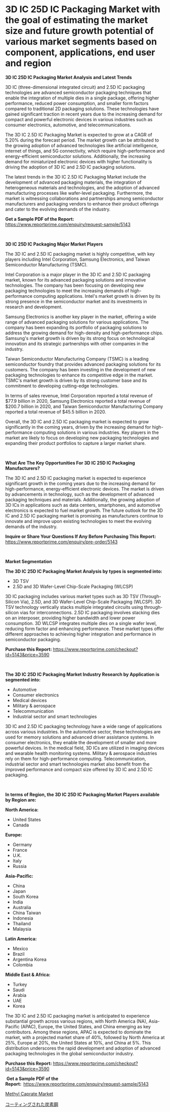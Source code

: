 <p><h1>3D IC 25D IC Packaging Market with the goal of estimating the market size and future growth potential of various market segments based on component, applications, end user and region</h1></p><p><strong>3D IC 25D IC Packaging Market Analysis and Latest Trends</strong></p>
<p><p>3D IC (three-dimensional integrated circuit) and 2.5D IC packaging technologies are advanced semiconductor packaging techniques that enable the integration of multiple dies in a single package, offering higher performance, reduced power consumption, and smaller form factors compared to traditional 2D packaging solutions. These technologies have gained significant traction in recent years due to the increasing demand for compact and powerful electronic devices in various industries such as consumer electronics, automotive, and telecommunications.</p><p>The 3D IC 2.5D IC Packaging Market is expected to grow at a CAGR of 5.20% during the forecast period. The market growth can be attributed to the growing adoption of advanced technologies like artificial intelligence, internet of things, and 5G connectivity, which require high-performance and energy-efficient semiconductor solutions. Additionally, the increasing demand for miniaturized electronic devices with higher functionality is driving the adoption of 3D IC and 2.5D IC packaging solutions.</p><p>The latest trends in the 3D IC 2.5D IC Packaging Market include the development of advanced packaging materials, the integration of heterogeneous materials and technologies, and the adoption of advanced manufacturing processes like wafer-level packaging. Furthermore, the market is witnessing collaborations and partnerships among semiconductor manufacturers and packaging vendors to enhance their product offerings and cater to the evolving demands of the industry.</p></p>
<p><strong>Get a Sample PDF of the Report:&nbsp;</strong> <a href="https://www.reportprime.com/enquiry/request-sample/5143">https://www.reportprime.com/enquiry/request-sample/5143</a></p>
<p>&nbsp;</p>
<p><strong>3D IC 25D IC Packaging Major Market Players</strong></p>
<p><p>The 3D IC and 2.5D IC packaging market is highly competitive, with key players including Intel Corporation, Samsung Electronics, and Taiwan Semiconductor Manufacturing (TSMC).</p><p>Intel Corporation is a major player in the 3D IC and 2.5D IC packaging market, known for its advanced packaging solutions and innovative technologies. The company has been focusing on developing new packaging technologies to meet the increasing demands of high-performance computing applications. Intel's market growth is driven by its strong presence in the semiconductor market and its investments in research and development.</p><p>Samsung Electronics is another key player in the market, offering a wide range of advanced packaging solutions for various applications. The company has been expanding its portfolio of packaging solutions to address the growing demand for high-density and high-performance chips. Samsung's market growth is driven by its strong focus on technological innovation and its strategic partnerships with other companies in the industry.</p><p>Taiwan Semiconductor Manufacturing Company (TSMC) is a leading semiconductor foundry that provides advanced packaging solutions for its customers. The company has been investing in the development of new packaging technologies to enhance its competitive edge in the market. TSMC's market growth is driven by its strong customer base and its commitment to developing cutting-edge technologies.</p><p>In terms of sales revenue, Intel Corporation reported a total revenue of $77.9 billion in 2020, Samsung Electronics reported a total revenue of $200.7 billion in 2020, and Taiwan Semiconductor Manufacturing Company reported a total revenue of $45.5 billion in 2020.</p><p>Overall, the 3D IC and 2.5D IC packaging market is expected to grow significantly in the coming years, driven by the increasing demand for high-performance computing solutions in various industries. Key players in the market are likely to focus on developing new packaging technologies and expanding their product portfolios to capture a larger market share.</p></p>
<p>&nbsp;</p>
<p><strong>What Are The Key Opportunities For 3D IC 25D IC Packaging Manufacturers?</strong></p>
<p><p>The 3D IC and 2.5D IC packaging market is expected to experience significant growth in the coming years due to the increasing demand for high-performance, energy-efficient electronic devices. The market is driven by advancements in technology, such as the development of advanced packaging techniques and materials. Additionally, the growing adoption of 3D ICs in applications such as data centers, smartphones, and automotive electronics is expected to fuel market growth. The future outlook for the 3D IC and 2.5D IC packaging market is promising as manufacturers continue to innovate and improve upon existing technologies to meet the evolving demands of the industry.</p></p>
<p><strong>Inquire or Share Your Questions If Any Before Purchasing This Report:</strong> <a href="https://www.reportprime.com/enquiry/pre-order/5143">https://www.reportprime.com/enquiry/pre-order/5143</a></p>
<p>&nbsp;</p>
<p><strong>Market Segmentation</strong></p>
<p><strong>The 3D IC 25D IC Packaging Market Analysis by types is segmented into:</strong></p>
<p><ul><li>3D TSV</li><li>2.5D and 3D Wafer-Level Chip-Scale Packaging (WLCSP)</li></ul></p>
<p><p>3D IC packaging includes various market types such as 3D TSV (Through-Silicon Via), 2.5D, and 3D Wafer-Level Chip-Scale Packaging (WLCSP). 3D TSV technology vertically stacks multiple integrated circuits using through-silicon vias for interconnections. 2.5D IC packaging involves stacking dies on an interposer, providing higher bandwidth and lower power consumption. 3D WLCSP integrates multiple dies on a single wafer level, reducing form factor and enhancing performance. These market types offer different approaches to achieving higher integration and performance in semiconductor packaging.</p></p>
<p><strong>Purchase this Report:&nbsp;</strong><a href="https://www.reportprime.com/checkout?id=5143&price=3590">https://www.reportprime.com/checkout?id=5143&price=3590</a></p>
<p>&nbsp;</p>
<p><strong>The 3D IC 25D IC Packaging Market Industry Research by Application is segmented into:</strong></p>
<p><ul><li>Automotive</li><li>Consumer electronics</li><li>Medical devices</li><li>Military & aerospace</li><li>Telecommunication</li><li>Industrial sector and smart technologies</li></ul></p>
<p><p>3D IC and 2.5D IC packaging technology have a wide range of applications across various industries. In the automotive sector, these technologies are used for memory solutions and advanced driver assistance systems. In consumer electronics, they enable the development of smaller and more powerful devices. In the medical field, 3D ICs are utilized in imaging devices and wearable health monitoring systems. Military & aerospace industries rely on them for high-performance computing. Telecommunication, industrial sector and smart technologies market also benefit from the improved performance and compact size offered by 3D IC and 2.5D IC packaging.</p></p>
<p>&nbsp;</p>
<p><strong>In terms of Region, the 3D IC 25D IC Packaging Market Players available by Region are:</strong></p>
<p>
    <p> <strong> North America: </strong>
        <ul>
            <li>United States</li>
            <li>Canada</li>
        </ul>
        </p> 
    <p> <strong> Europe: </strong>
        <ul>
            <li>Germany</li>
            <li>France</li>
            <li>U.K.</li>
            <li>Italy</li>
            <li>Russia</li>
        </ul>
        </p> 
    <p> <strong> Asia-Pacific: </strong>
        <ul>
            <li>China</li>
            <li>Japan</li>
            <li>South Korea</li>
            <li>India</li>
            <li>Australia</li>
            <li>China Taiwan</li>
            <li>Indonesia</li>
            <li>Thailand</li>
            <li>Malaysia</li>
        </ul>
        </p> 
    <p> <strong> Latin America: </strong>
        <ul>
            <li>Mexico</li>
            <li>Brazil</li>
            <li>Argentina Korea</li>
            <li>Colombia</li>
        </ul>
        </p> 
    <p> <strong> Middle East & Africa: </strong>
        <ul>
            <li>Turkey</li>
            <li>Saudi</li>
            <li>Arabia</li>
            <li>UAE</li>
            <li>Korea</li>
        </ul>
    </p>
    </p>
<p><p>The 3D IC and 2.5D IC packaging market is anticipated to experience substantial growth across various regions, with North America (NA), Asia-Pacific (APAC), Europe, the United States, and China emerging as key contributors. Among these regions, APAC is expected to dominate the market, with a projected market share of 40%, followed by North America at 25%, Europe at 20%, the United States at 10%, and China at 5%. This distribution underscores the rapid development and adoption of advanced packaging technologies in the global semiconductor industry.</p></p>
<p><strong>Purchase this Report: </strong><a href="https://www.reportprime.com/checkout?id=5143&price=3590">https://www.reportprime.com/checkout?id=5143&price=3590</a></p>
<p>&nbsp;<strong>Get a Sample PDF of the Report:&nbsp;&nbsp;</strong><a href="https://www.reportprime.com/enquiry/request-sample/5143">https://www.reportprime.com/enquiry/request-sample/5143</a></p>
<p><strong></strong></p>
<p><p><a href="https://meowing-lemming-dd3.notion.site/Methyl-Caprate-Market-Size-Market-Trends-and-Growth-Outlook-forecasted-for-period-from-2024-to-203-42c3f93dc80f44338abaf23592c140fb">Methyl Caprate Market</a></p><p><a href="https://medium.com/@adaming121/%E8%A2%AB%E8%A6%86%E3%81%95%E3%82%8C%E3%81%9F%E7%82%AD%E7%B4%A0%E9%8B%BC%E5%B8%82%E5%A0%B4%E5%B1%95%E6%9C%9B-%E6%A5%AD%E7%95%8C%E6%A6%82%E8%A6%81%E3%81%A8%E4%BA%88%E6%B8%AC-2024%E5%B9%B4%E3%81%8B%E3%82%892031%E5%B9%B4-6e265e72d03c">コーティングされた炭素鋼</a></p></p>